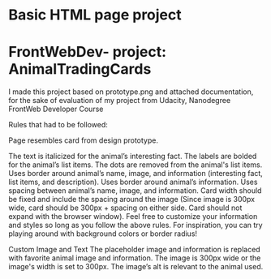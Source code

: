 # Basic HTML page project
# FrontWebDev- project: AnimalTradingCards
I made this project based on prototype.png and attached documentation, for the sake of evaluation of my project from Udacity, Nanodegree FrontWeb Developer Course

Rules that had to be followed: 

Page resembles card from design prototype.

The text is italicized for the animal’s interesting fact.
The labels are bolded for the animal’s list items.
The dots are removed from the animal's list items.
Uses border around animal’s name, image, and information (interesting fact, list items, and description).
Uses border around animal’s information.
Uses spacing between animal’s name, image, and information.
Card width should be fixed and include the spacing around the image (Since image is 300px wide, card should be 300px + spacing on either side. Card should not expand with the browser window).
Feel free to customize your information and styles so long as you follow the above rules. For inspiration, you can try playing around with background colors or border radius!

Custom Image and Text
The placeholder image and information is replaced with favorite animal image and information.
The image is 300px wide or the image's width is set to 300px.
The image’s alt is relevant to the animal used.
